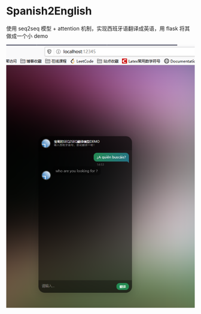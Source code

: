 # Spanish2English
使用 seq2seq 模型 + attention 机制，实现西班牙语翻译成英语，用 flask 将其做成一个小 demo

![](static/demo.png)